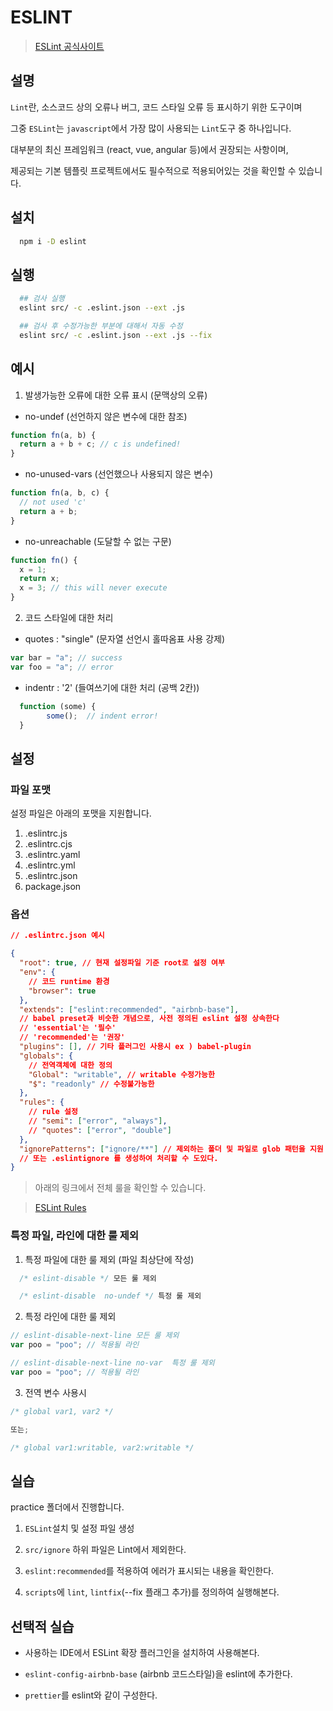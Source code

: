 # ESLINT

> [ESLint 공식사이트](https://eslint.org/)

## 설명

`Lint`란, 소스코드 상의 오류나 버그, 코드 스타일 오류 등 표시하기 위한 도구이며

그중 `ESLint`는 `javascript`에서 가장 많이 사용되는 `Lint`도구 중 하나입니다.

대부분의 최신 프레임워크 (react, vue, angular 등)에서 권장되는 사항이며,

제공되는 기본 템플릿 프로젝트에서도 필수적으로 적용되어있는 것을 확인할 수 있습니다.

## 설치

```bash
  npm i -D eslint
```

## 실행

```bash
  ## 검사 실행
  eslint src/ -c .eslint.json --ext .js

  ## 검사 후 수정가능한 부분에 대해서 자동 수정
  eslint src/ -c .eslint.json --ext .js --fix
```

## 예시

1. 발생가능한 오류에 대한 오류 표시 (문맥상의 오류)

- no-undef (선언하지 않은 변수에 대한 참조)

```js
function fn(a, b) {
  return a + b + c; // c is undefined!
}
```

- no-unused-vars (선언했으나 사용되지 않은 변수)

```js
function fn(a, b, c) {
  // not used 'c'
  return a + b;
}
```

- no-unreachable (도달할 수 없는 구문)

```js
function fn() {
  x = 1;
  return x;
  x = 3; // this will never execute
}
```

2. 코드 스타일에 대한 처리

- quotes : "single" (문자열 선언시 홀따옴표 사용 강제)

```js
var bar = "a"; // success
var foo = "a"; // error
```

- indentr : '2' (들여쓰기에 대한 처리 (공백 2칸))

```js
  function (some) {
        some();  // indent error!
  }
```

## 설정

### 파일 포맷

설정 파일은 아래의 포맷을 지원합니다.

1. .eslintrc.js
2. .eslintrc.cjs
3. .eslintrc.yaml
4. .eslintrc.yml
5. .eslintrc.json
6. package.json

### 옵션

```json
// .eslintrc.json 예시

{
  "root": true, // 현재 설정파일 기준 root로 설정 여부
  "env": {
    // 코드 runtime 환경
    "browser": true
  },
  "extends": ["eslint:recommended", "airbnb-base"],
  // babel preset과 비슷한 개념으로, 사전 정의된 eslint 설정 상속한다
  // 'essential'는 '필수'
  // 'recommended'는 '권장'
  "plugins": [], // 기타 플러그인 사용시 ex ) babel-plugin
  "globals": {
    // 전역객체에 대한 정의
    "Global": "writable", // writable 수정가능한
    "$": "readonly" // 수정불가능한
  },
  "rules": {
    // rule 설정
    // "semi": ["error", "always"],
    // "quotes": ["error", "double"]
  },
  "ignorePatterns": ["ignore/**"] // 제외하는 폴더 및 파일로 glob 패턴을 지원
  // 또는 .eslintignore 를 생성하여 처리할 수 도있다.
}
```

> 아래의 링크에서 전체 룰을 확인할 수 있습니다.

> [ESLint Rules](https://eslint.org/docs/rules/)

### 특정 파일, 라인에 대한 룰 제외

1. 특정 파일에 대한 룰 제외 (파일 최상단에 작성)

```js
  /* eslint-disable */ 모든 룰 제외

  /* eslint-disable  no-undef */ 특정 룰 제외
```

2. 특정 라인에 대한 룰 제외

```js
// eslint-disable-next-line 모든 룰 제외
var poo = "poo"; // 적용될 라인
```

```js
// eslint-disable-next-line no-var  특정 룰 제외
var poo = "poo"; // 적용될 라인
```

3. 전역 변수 사용시

```js
/* global var1, var2 */

또는;

/* global var1:writable, var2:writable */
```

## 실습

practice 폴더에서 진행합니다.

1. `ESLint`설치 및 설정 파일 생성

2. `src/ignore` 하위 파일은 Lint에서 제외한다.

3. `eslint:recommended`를 적용하여 에러가 표시되는 내용을 확인한다.

4. `scripts`에 `lint`, `lintfix`(--fix 플래그 추가)를 정의하여 실행해본다.

## 선택적 실습

- 사용하는 IDE에서 ESLint 확장 플러그인을 설치하여 사용해본다.

- `eslint-config-airbnb-base` (airbnb 코드스타일)을 eslint에 추가한다.

- `prettier`를 eslint와 같이 구성한다.
